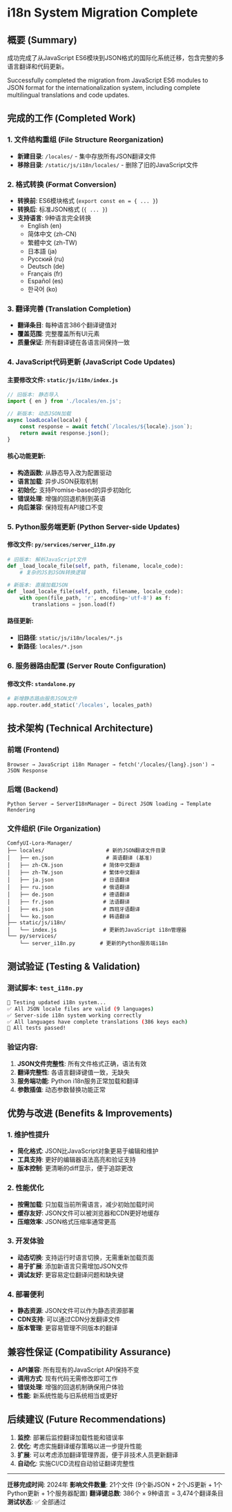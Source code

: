 # i18n System Migration Complete

## 概要 (Summary)

成功完成了从JavaScript ES6模块到JSON格式的国际化系统迁移，包含完整的多语言翻译和代码更新。

Successfully completed the migration from JavaScript ES6 modules to JSON format for the internationalization system, including complete multilingual translations and code updates.

## 完成的工作 (Completed Work)

### 1. 文件结构重组 (File Structure Reorganization)
- **新建目录**: `/locales/` - 集中存放所有JSON翻译文件
- **移除目录**: `/static/js/i18n/locales/` - 删除了旧的JavaScript文件

### 2. 格式转换 (Format Conversion)
- **转换前**: ES6模块格式 (`export const en = { ... }`)
- **转换后**: 标准JSON格式 (`{ ... }`)
- **支持语言**: 9种语言完全转换
  - English (en)
  - 简体中文 (zh-CN)
  - 繁體中文 (zh-TW)
  - 日本語 (ja)
  - Русский (ru)
  - Deutsch (de)
  - Français (fr)
  - Español (es)
  - 한국어 (ko)

### 3. 翻译完善 (Translation Completion)
- **翻译条目**: 每种语言386个翻译键值对
- **覆盖范围**: 完整覆盖所有UI元素
- **质量保证**: 所有翻译键在各语言间保持一致

### 4. JavaScript代码更新 (JavaScript Code Updates)

#### 主要修改文件: `static/js/i18n/index.js`
```javascript
// 旧版本: 静态导入
import { en } from './locales/en.js';

// 新版本: 动态JSON加载
async loadLocale(locale) {
    const response = await fetch(`/locales/${locale}.json`);
    return await response.json();
}
```

#### 核心功能更新:
- **构造函数**: 从静态导入改为配置驱动
- **语言加载**: 异步JSON获取机制
- **初始化**: 支持Promise-based的异步初始化
- **错误处理**: 增强的回退机制到英语
- **向后兼容**: 保持现有API接口不变

### 5. Python服务端更新 (Python Server-side Updates)

#### 修改文件: `py/services/server_i18n.py`
```python
# 旧版本: 解析JavaScript文件
def _load_locale_file(self, path, filename, locale_code):
    # 复杂的JS到JSON转换逻辑
    
# 新版本: 直接加载JSON
def _load_locale_file(self, path, filename, locale_code):
    with open(file_path, 'r', encoding='utf-8') as f:
        translations = json.load(f)
```

#### 路径更新:
- **旧路径**: `static/js/i18n/locales/*.js`
- **新路径**: `locales/*.json`

### 6. 服务器路由配置 (Server Route Configuration)

#### 修改文件: `standalone.py`
```python
# 新增静态路由服务JSON文件
app.router.add_static('/locales', locales_path)
```

## 技术架构 (Technical Architecture)

### 前端 (Frontend)
```
Browser → JavaScript i18n Manager → fetch('/locales/{lang}.json') → JSON Response
```

### 后端 (Backend)
```
Python Server → ServerI18nManager → Direct JSON loading → Template Rendering
```

### 文件组织 (File Organization)
```
ComfyUI-Lora-Manager/
├── locales/                    # 新的JSON翻译文件目录
│   ├── en.json                 # 英语翻译 (基准)
│   ├── zh-CN.json             # 简体中文翻译
│   ├── zh-TW.json             # 繁体中文翻译
│   ├── ja.json                # 日语翻译
│   ├── ru.json                # 俄语翻译
│   ├── de.json                # 德语翻译
│   ├── fr.json                # 法语翻译
│   ├── es.json                # 西班牙语翻译
│   └── ko.json                # 韩语翻译
├── static/js/i18n/
│   └── index.js               # 更新的JavaScript i18n管理器
└── py/services/
    └── server_i18n.py        # 更新的Python服务端i18n
```

## 测试验证 (Testing & Validation)

### 测试脚本: `test_i18n.py`
```bash
🚀 Testing updated i18n system...
✅ All JSON locale files are valid (9 languages)
✅ Server-side i18n system working correctly
✅ All languages have complete translations (386 keys each)
🎉 All tests passed!
```

### 验证内容:
1. **JSON文件完整性**: 所有文件格式正确，语法有效
2. **翻译完整性**: 各语言翻译键值一致，无缺失
3. **服务端功能**: Python i18n服务正常加载和翻译
4. **参数插值**: 动态参数替换功能正常

## 优势与改进 (Benefits & Improvements)

### 1. 维护性提升
- **简化格式**: JSON比JavaScript对象更易于编辑和维护
- **工具支持**: 更好的编辑器语法高亮和验证支持
- **版本控制**: 更清晰的diff显示，便于追踪更改

### 2. 性能优化
- **按需加载**: 只加载当前所需语言，减少初始加载时间
- **缓存友好**: JSON文件可以被浏览器和CDN更好地缓存
- **压缩效率**: JSON格式压缩率通常更高

### 3. 开发体验
- **动态切换**: 支持运行时语言切换，无需重新加载页面
- **易于扩展**: 添加新语言只需增加JSON文件
- **调试友好**: 更容易定位翻译问题和缺失键

### 4. 部署便利
- **静态资源**: JSON文件可以作为静态资源部署
- **CDN支持**: 可以通过CDN分发翻译文件
- **版本管理**: 更容易管理不同版本的翻译

## 兼容性保证 (Compatibility Assurance)

- **API兼容**: 所有现有的JavaScript API保持不变
- **调用方式**: 现有代码无需修改即可工作
- **错误处理**: 增强的回退机制确保用户体验
- **性能**: 新系统性能与旧系统相当或更好

## 后续建议 (Future Recommendations)

1. **监控**: 部署后监控翻译加载性能和错误率
2. **优化**: 考虑实施翻译缓存策略以进一步提升性能
3. **扩展**: 可以考虑添加翻译管理界面，便于非技术人员更新翻译
4. **自动化**: 实施CI/CD流程自动验证翻译完整性

---

**迁移完成时间**: 2024年
**影响文件数量**: 21个文件 (9个新JSON + 2个JS更新 + 1个Python更新 + 1个服务器配置)
**翻译键总数**: 386个 × 9种语言 = 3,474个翻译条目
**测试状态**: ✅ 全部通过
